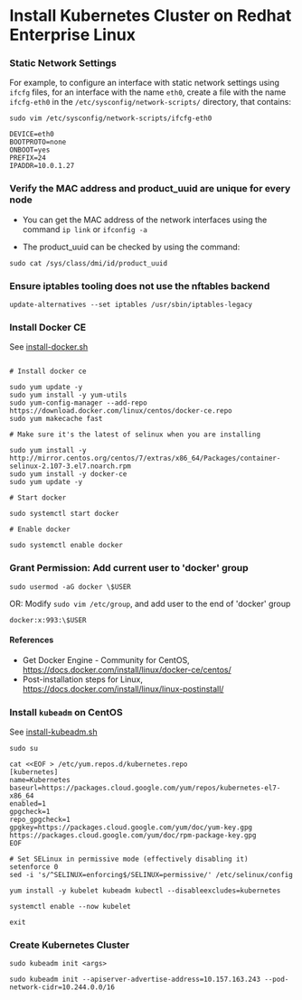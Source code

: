 # Install Kubernetes Cluster on Redhat Enterprise Linux

### Static Network Settings

For example, to configure an interface with static network settings using `ifcfg` files, for an interface with the name `eth0`, create a file with the name `ifcfg-eth0` in the `/etc/sysconfig/network-scripts/` directory, that contains:

```
sudo vim /etc/sysconfig/network-scripts/ifcfg-eth0
```

```
DEVICE=eth0
BOOTPROTO=none
ONBOOT=yes
PREFIX=24
IPADDR=10.0.1.27
```

### Verify the MAC address and product_uuid are unique for every node

- You can get the MAC address of the network interfaces using the
  command `ip link` or `ifconfig -a`

- The product_uuid can be checked by using the command:

```
sudo cat /sys/class/dmi/id/product_uuid
```

### Ensure iptables tooling does not use the nftables backend

```
update-alternatives --set iptables /usr/sbin/iptables-legacy
```

### Install Docker CE

See [install-docker.sh](./install-docker.sh)

```

# Install docker ce

sudo yum update -y
sudo yum install -y yum-utils
sudo yum-config-manager --add-repo https://download.docker.com/linux/centos/docker-ce.repo
sudo yum makecache fast

# Make sure it's the latest of selinux when you are installing

sudo yum install -y http://mirror.centos.org/centos/7/extras/x86_64/Packages/container-selinux-2.107-3.el7.noarch.rpm
sudo yum install -y docker-ce
sudo yum update -y

# Start docker

sudo systemctl start docker

# Enable docker

sudo systemctl enable docker

```

### Grant Permission: Add current user to 'docker' group

```
sudo usermod -aG docker \$USER
```

OR: Modify `sudo vim /etc/group`,
and add user to the end of 'docker' group

```
docker:x:993:\$USER
```

#### References

- Get Docker Engine - Community for CentOS, https://docs.docker.com/install/linux/docker-ce/centos/
- Post-installation steps for Linux, https://docs.docker.com/install/linux/linux-postinstall/

### Install `kubeadm` on CentOS

See [install-kubeadm.sh](./install-kubeadm.sh)

```
sudo su

cat <<EOF > /etc/yum.repos.d/kubernetes.repo
[kubernetes]
name=Kubernetes
baseurl=https://packages.cloud.google.com/yum/repos/kubernetes-el7-x86_64
enabled=1
gpgcheck=1
repo_gpgcheck=1
gpgkey=https://packages.cloud.google.com/yum/doc/yum-key.gpg https://packages.cloud.google.com/yum/doc/rpm-package-key.gpg
EOF

# Set SELinux in permissive mode (effectively disabling it)
setenforce 0
sed -i 's/^SELINUX=enforcing$/SELINUX=permissive/' /etc/selinux/config

yum install -y kubelet kubeadm kubectl --disableexcludes=kubernetes

systemctl enable --now kubelet

exit
```

### Create Kubernetes Cluster

```
sudo kubeadm init <args>

sudo kubeadm init --apiserver-advertise-address=10.157.163.243 --pod-network-cidr=10.244.0.0/16
```
